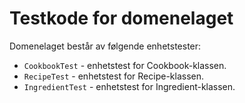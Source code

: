 # Testkode for domenelaget

Domenelaget består av følgende enhetstester:
- `CookbookTest` - enhetstest for Cookbook-klassen.
- `RecipeTest` - enhetstest for Recipe-klassen.
- `IngredientTest` - enhetstest for Ingredient-klassen.
